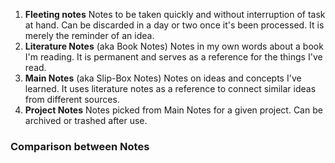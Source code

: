 1.  **Fleeting notes** 
Notes to be taken quickly and without interruption of task at hand. Can be discarded in a day or two once it's been processed. It is merely the reminder of an idea. 
2.  **Literature Notes** (aka Book Notes) 
Notes in my own words about a book I'm reading. It is permanent and serves as a reference for the things I've read. 
3.  **Main Notes** (aka Slip-Box Notes)
Notes on ideas and concepts I've learned. It uses literature notes as a reference to connect similar ideas from different sources. 
4.  **Project Notes**
Notes picked from Main Notes for a given project. Can be archived or trashed after use.

### Comparison between Notes
